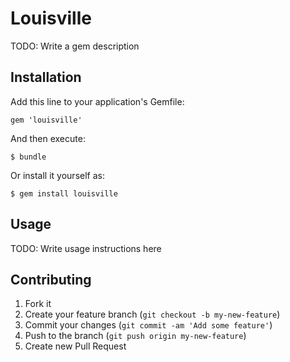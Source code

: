 # Louisville

TODO: Write a gem description

## Installation

Add this line to your application's Gemfile:

    gem 'louisville'

And then execute:

    $ bundle

Or install it yourself as:

    $ gem install louisville

## Usage

TODO: Write usage instructions here

## Contributing

1. Fork it
2. Create your feature branch (`git checkout -b my-new-feature`)
3. Commit your changes (`git commit -am 'Add some feature'`)
4. Push to the branch (`git push origin my-new-feature`)
5. Create new Pull Request
